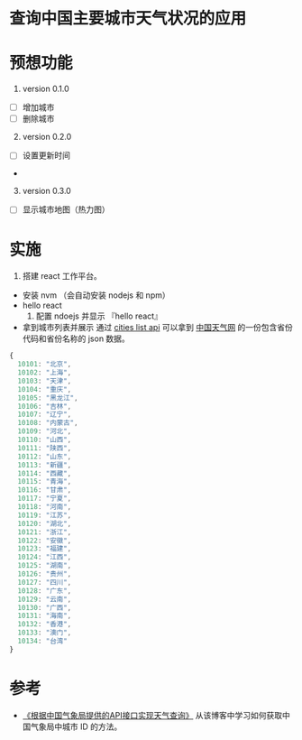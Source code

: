 # 查询中国主要城市天气状况的应用

# 预想功能
1. version 0.1.0
- [ ] 增加城市
- [ ] 删除城市
2. version 0.2.0
- [ ] 设置更新时间
-
3. version 0.3.0
- [ ] 显示城市地图（热力图）

# 实施
1. 搭建 react 工作平台。
- 安装 nvm （会自动安装 nodejs 和 npm）
- hello react
  1. 配置 ndoejs 并显示 『hello react』
- 拿到城市列表并展示
通过 [cities list api](http://www.weather.com.cn/data/city3jdata/china.html) 可以拿到 [中国天气网](http://www.weather.com.cn/) 的一份包含省份代码和省份名称的 json 数据。

``` javascript
{
  10101: "北京",
  10102: "上海",
  10103: "天津",
  10104: "重庆",
  10105: "黑龙江",
  10106: "吉林",
  10107: "辽宁",
  10108: "内蒙古",
  10109: "河北",
  10110: "山西",
  10111: "陕西",
  10112: "山东",
  10113: "新疆",
  10114: "西藏",
  10115: "青海",
  10116: "甘肃",
  10117: "宁夏",
  10118: "河南",
  10119: "江苏",
  10120: "湖北",
  10121: "浙江",
  10122: "安徽",
  10123: "福建",
  10124: "江西",
  10125: "湖南",
  10126: "贵州",
  10127: "四川",
  10128: "广东",
  10129: "云南",
  10130: "广西",
  10131: "海南",
  10132: "香港",
  10133: "澳门",
  10134: "台湾"
}

```

# 参考
- [《根据中国气象局提供的API接口实现天气查询》](http://blog.csdn.net/gebitan505/article/details/14166763)
从该博客中学习如何获取中国气象局中城市 ID 的方法。
